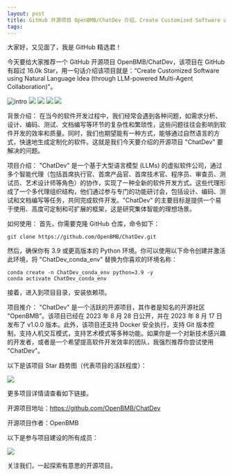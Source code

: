 ```yaml
---
layout: post
title: GitHub 开源项目 OpenBMB/ChatDev 介绍，Create Customized Software using Natural Language Idea (through LLM-powered Multi-Agent Collaboration)
tags: 
---
```


大家好，又见面了，我是 GitHub 精选君！

今天要给大家推荐一个 GitHub 开源项目 OpenBMB/ChatDev，该项目在 GitHub 有超过 16.0k Star，用一句话介绍该项目就是：“Create Customized Software using Natural Language Idea (through LLM-powered Multi-Agent Collaboration)”。


![intro](https://raw.githubusercontent.com/OpenBMB/ChatDev/master/misc/intro.png)
![](https://raw.githubusercontent.com/OpenBMB/ChatDev/master/misc/thunlp.png)
![](https://raw.githubusercontent.com/OpenBMB/ChatDev/master/misc/modelbest.png)
![](https://raw.githubusercontent.com/OpenBMB/ChatDev/master/misc/agentverse.png)
![](https://aibrb.com/wp-content/uploads/2023/09/Featured-on-AIBRB.com-white-1.png)





背景介绍：
在当今的软件开发过程中，我们经常会遇到各种问题，如需求分析、设计、编码、测试、文档编写等环节的复杂性和繁琐性，这些问题往往会影响到软件开发的效率和质量。同时，我们也期望能有一种方式，能够通过自然语言的方式，快速地生成定制化的软件。这就是我们今天要介绍的开源项目 "ChatDev" 要解决的问题。

项目介绍：
"ChatDev" 是一个基于大型语言模型 (LLMs) 的虚拟软件公司，通过多个智能代理（包括首席执行官、首席产品官、首席技术官、程序员、审查员、测试员、艺术设计师等角色）的协作，实现了一种全新的软件开发方式。这些代理形成了一个多代理组织结构，他们通过参与专门的功能研讨会，包括设计、编码、测试和文档编写等任务，共同完成软件开发。"ChatDev" 的主要目标是提供一个易于使用、高度可定制和可扩展的框架，这是研究集体智能的理想场景。

如何使用：
首先，你需要克隆 GitHub 仓库，命令如下：
```
git clone https://github.com/OpenBMB/ChatDev.git
```
然后，确保你有 3.9 或更高版本的 Python 环境。你可以使用以下命令创建并激活此环境，将 "ChatDev_conda_env" 替换为你喜欢的环境名称：
```
conda create -n ChatDev_conda_env python=3.9 -y
conda activate ChatDev_conda_env
```
接着，进入到项目目录，安装依赖项。

项目推介：
"ChatDev" 是一个活跃的开源项目，其作者是知名的开源社区 "OpenBMB"。该项目已经在 2023 年 8 月 28 日公开，并在 2023 年 8 月 17 日发布了 v1.0.0 版本。此外，该项目还支持 Docker 安全执行，支持 Git 版本控制，支持人机交互模式，支持艺术模式等多种功能。如果你是一个对新技术感兴趣的开发者，或者是一个希望提高软件开发效率的团队，我强烈推荐你尝试使用 "ChatDev"。






以下是该项目 Star 趋势图（代表项目的活跃程度）：

![](https://api.star-history.com/svg?repos=OpenBMB/ChatDev&type=Timeline)

更多项目详情请查看如下链接。

开源项目地址：https://github.com/OpenBMB/ChatDev 

开源项目作者：OpenBMB

以下是参与项目建设的所有成员：

![](https://contrib.rocks/image?repo=OpenBMB/ChatDev)

关注我们，一起探索有意思的开源项目。

